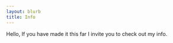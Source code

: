 ```yaml
---
layout: blurb
title: Info
---
```


Hello,
If you have made it this far I invite you to check out my info.
